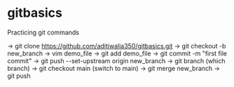 # gitbasics
Practicing git commands


-> git clone https://github.com/aditiwalia350/gitbasics.git
-> git checkout -b new_branch
-> vim demo_file
-> git add demo_file
-> git commit -m "first file commit"
-> git push --set-upstream origin new_branch
-> git branch
   (which branch)
-> git checkout main
    (switch to main)
-> git merge new_branch
-> git push

